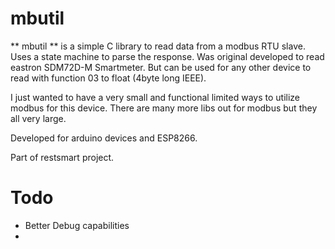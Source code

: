 # mbutil
** mbutil ** is a simple C library to read data from a modbus RTU slave.
Uses a state machine to parse the response.
Was original developed to read eastron SDM72D-M Smartmeter. But can be used for any other device to read with function 03 to float (4byte long IEEE).

I just wanted to have a very small and functional limited ways to utilize modbus for this device. There are many more libs out for modbus but they all very large.

Developed for arduino devices and ESP8266. 

Part of restsmart project.

# Todo
* Better Debug capabilities
* 